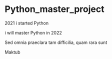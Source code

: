 # Python_master_project
2021 i started Python

i will master Python in 2022

Sed omnia praeclara tam difficilia, quam rara sunt

Maktub 


